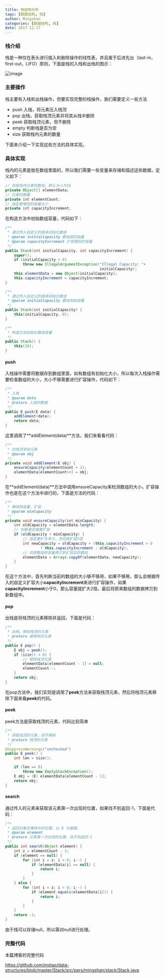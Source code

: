 ```yaml
---
title: 栈结构分析
tags: [数据结构, 栈]
author: Mingshan
categories: [数据结构, 栈]
date: 2017-12-17
---
```


### 栈介绍
栈是一种仅在表头进行插入和删除操作的线性表，并且属于后进先出（last-in，first-out，LIFO）原则，下面是栈的入栈和出栈的图示：

![image](/images/Stack.png)

### 主要操作

栈主要有入栈和出栈操作，但要实现完整的栈操作，我们需要定义一些方法
- push 入栈，将元素压入栈顶
- pop 出栈，获取栈顶元素并将其从栈中删除
- peek 获取栈顶元素，但不删除
- empty 判断栈是否为空
- size 获取栈内元素的数量

下面来介绍一下实现这些方法的具体实现。

<!-- more -->

### 具体实现

栈内的元素是放在数组里面的，所以我们需要一些变量来存储和描述这些数据，定义如下：

```java
// 存放栈内元素的数组，默认大小为10
private Object[] elementData;
// 元素的数量
private int elementCount;
// 指定要增加的容量大小
private int capacityIncrement;
```

在构造方法中初始数组容量，代码如下：

```java
/**
 * 通过传入自定义的值来初始化数组
 * @param initialCapacity 数组容初始量
 * @param capacityIncrement 扩容增加的容量
 */
public Stack(int initialCapacity, int capacityIncrement) {
    super();
    if (initialCapacity < 0)
        throw new IllegalArgumentException("Illegal Capacity: "+
                                           initialCapacity);
    this.elementData = new Object[initialCapacity];
    this.capacityIncrement = capacityIncrement;
}

/**
 * 通过传入自定义的值来初始化数组
 * @param initialCapacity 数组初始容量
 */
public Stack(int initialCapacity) {
    this(initialCapacity, 0);
}

/**
 * 构造方法初始化数组容量
 */
public Stack() {
    this(10);
}
```

#### push

入栈操作需要将数据存到数组里面，如有数组有初始化大小，所以每次入栈操作需要检查数组的大小，大小不够需要进行扩容操作，代码如下：

```java
/**
 * 入栈
 * @param data
 * @return 入栈的数据
 */
public E push(E data) {
    addElement(data);
    return data;
}
```
这里调用了**addElement(data)**方法，我们来看看代码：

```java
/**
 * 向栈顶添加元素
 * @param obj
 */
private void addElement(E obj) {
    ensureCapacity(elementCount + 1);
    elementData[elementCount++] = obj;
}
```
在**addElement(data)**方法中调用ensureCapacity来检测数组的大小，扩容操作也是在这个方法中进行的，下面是方法的代码：

```java
/**
 * 确保栈容量，扩容
 * @param minCapacity 
 */
private void ensureCapacity(int minCapacity) {
    int oldCapacity = elementData.length;
    // 判断是否需要扩容
    if (oldCapacity < minCapacity) {
        // 指定要扩大多少，否则就扩容2倍
        int newCapacity = oldCapacity + (this.capacityIncrement > 0 
                ? this.capacityIncrement : oldCapacity);
        // 将原数组的容量拷贝到扩容后的数组
        elementData = Arrays.copyOf(elementData, newCapacity);
    }
}
```
在这个方法中，首先判断当前的数组的大小够不够用，如果不够用，那么会根据传入的自定义扩容大小**capacityIncrement**来进行扩容操作，如果**capacityIncrement**小于0，那么容量就扩大2倍。最后将原来数组的数据拷贝到新数组中。

#### pop

出栈是将栈顶的元素移除并返回，下面是代码：

```java
/**
 * 出栈，移除栈顶的元素
 * @return 被移除的元素
 */
public E pop() {
    E obj = peek();
    if (size() > 0) {
        // 移除栈顶元素
        elementData[elementCount - 1] = null;
        elementCount--;
    }
    return obj;
}
```
在pop方法中，我们实则是调用了**peek**方法来获取栈顶元素，然后将栈顶元素移除下面来看**peek**的代码。

#### peek

peek方法是获取栈顶的元素，代码比较简单

```java
/**
 * 获取栈顶的元素，但不移除
 * @return 栈顶的元素
 */
@SuppressWarnings("unchecked")
public E peek() {
    int len = size();

    if (len == 0)
        throw new EmptyStackException();
    E obj = (E) elementData[elementCount - 1];
    return obj;
}
```

#### search

通过传入的元素来获取该元素第一次出现的位置，如果找不到返回-1，下面是代码：


```java
/**
 * 返回对象在堆栈中的位置，以 0 为基数。
 * @param element
 * @return 元素第一次出现的位置，找不到返回-1
 */
public int search(Object element) {
    int z = elementCount - 1;
    if (element == null) {
        for (int i = z; i > 0; i--) {
            if (elementData[i] == null) {
                return i;
            }
        }
    } else {
        for (int i = z; i > 0; i--) {
            if (element.equals(elementData[i])) {
                return i;
            }
        }
    }
    return -1;
}

```
由于栈可以存储null，所以需对null进行处理。

### 完整代码
本篇博客的完整代码

https://github.com/mstao/data-structures/blob/master/Stack/src/pers/mingshan/stack/Stack.java



